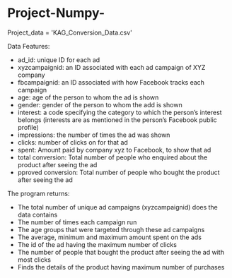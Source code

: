 # Project-Numpy-

Project_data = 'KAG_Conversion_Data.csv'

Data Features:

- ad_id: unique ID for each ad
- xyzcampaignid: an ID associated with each ad campaign of XYZ company
- fbcampaignid: an ID associated with how Facebook tracks each campaign
- age: age of the person to whom the ad is shown
- gender: gender of the person to whom the add is shown
- interest: a code specifying the category to which the person’s interest belongs (interests are as mentioned in the person’s Facebook public profile)
- impressions: the number of times the ad was shown
- clicks: number of clicks on for that ad
- spent: Amount paid by company xyz to Facebook, to show that ad
- total conversion: Total number of people who enquired about the product after seeing the ad
- pproved conversion: Total number of people who bought the product after seeing the ad


The program returns: 

- The total number of unique ad campaigns (xyzcampaignid) does the data contains 
- The number of times each campaign run
- The age groups that were targeted through these ad campaigns
- The average, minimum and maximum amount spent on the ads
- The id of the ad having the maximum number of clicks 
- The number of people that bought the product after seeing the ad with most clicks
- Finds the details of the product having maximum number of purchases
